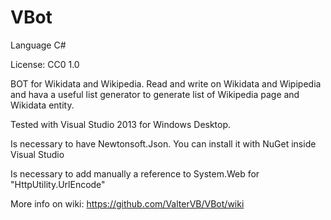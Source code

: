 VBot
====
Language C#

License: CC0 1.0

BOT for Wikidata and Wikipedia. Read and write on Wikidata and Wipipedia and hava a useful list generator to generate list of Wikipedia page and Wikidata entity.

Tested with Visual Studio 2013 for Windows Desktop. 

Is necessary to have Newtonsoft.Json. You can install it with NuGet inside Visual Studio

Is necessary to add manually a reference to System.Web for "HttpUtility.UrlEncode"

More info on wiki: https://github.com/ValterVB/VBot/wiki

